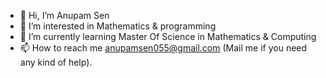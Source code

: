 - 👋 Hi, I’m Anupam Sen
- 👀 I’m interested in Mathematics & programming
- 🌱 I’m currently learning Master Of Science in Mathematics & Computing
- 📫 How to reach me anupamsen055@gmail.com (Mail me if you need any kind of help).


<!---
anupamiith/anupamiith is a ✨ special ✨ repository because its `README.md` (this file) appears on your GitHub profile.
You can click the Preview link to take a look at your changes.
--->

